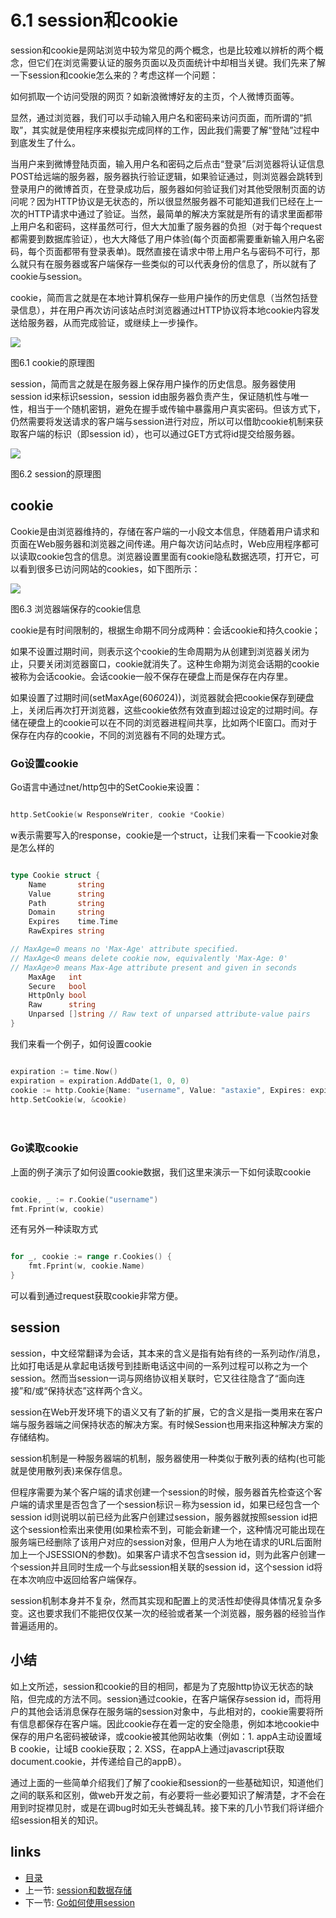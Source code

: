 # 6.1 session和cookie
session和cookie是网站浏览中较为常见的两个概念，也是比较难以辨析的两个概念，但它们在浏览需要认证的服务页面以及页面统计中却相当关键。我们先来了解一下session和cookie怎么来的？考虑这样一个问题：

如何抓取一个访问受限的网页？如新浪微博好友的主页，个人微博页面等。

显然，通过浏览器，我们可以手动输入用户名和密码来访问页面，而所谓的“抓取”，其实就是使用程序来模拟完成同样的工作，因此我们需要了解“登陆”过程中到底发生了什么。

当用户来到微博登陆页面，输入用户名和密码之后点击“登录”后浏览器将认证信息POST给远端的服务器，服务器执行验证逻辑，如果验证通过，则浏览器会跳转到登录用户的微博首页，在登录成功后，服务器如何验证我们对其他受限制页面的访问呢？因为HTTP协议是无状态的，所以很显然服务器不可能知道我们已经在上一次的HTTP请求中通过了验证。当然，最简单的解决方案就是所有的请求里面都带上用户名和密码，这样虽然可行，但大大加重了服务器的负担（对于每个request都需要到数据库验证），也大大降低了用户体验(每个页面都需要重新输入用户名密码，每个页面都带有登录表单)。既然直接在请求中带上用户名与密码不可行，那么就只有在服务器或客户端保存一些类似的可以代表身份的信息了，所以就有了cookie与session。

cookie，简而言之就是在本地计算机保存一些用户操作的历史信息（当然包括登录信息），并在用户再次访问该站点时浏览器通过HTTP协议将本地cookie内容发送给服务器，从而完成验证，或继续上一步操作。

![](images/6.1.cookie2.png?raw=true)

图6.1 cookie的原理图

session，简而言之就是在服务器上保存用户操作的历史信息。服务器使用session id来标识session，session id由服务器负责产生，保证随机性与唯一性，相当于一个随机密钥，避免在握手或传输中暴露用户真实密码。但该方式下，仍然需要将发送请求的客户端与session进行对应，所以可以借助cookie机制来获取客户端的标识（即session id），也可以通过GET方式将id提交给服务器。

![](images/6.1.session.png?raw=true)

图6.2 session的原理图

## cookie
Cookie是由浏览器维持的，存储在客户端的一小段文本信息，伴随着用户请求和页面在Web服务器和浏览器之间传递。用户每次访问站点时，Web应用程序都可以读取cookie包含的信息。浏览器设置里面有cookie隐私数据选项，打开它，可以看到很多已访问网站的cookies，如下图所示：

![](images/6.1.cookie.png?raw=true)

图6.3 浏览器端保存的cookie信息

cookie是有时间限制的，根据生命期不同分成两种：会话cookie和持久cookie；

如果不设置过期时间，则表示这个cookie的生命周期为从创建到浏览器关闭为止，只要关闭浏览器窗口，cookie就消失了。这种生命期为浏览会话期的cookie被称为会话cookie。会话cookie一般不保存在硬盘上而是保存在内存里。

如果设置了过期时间(setMaxAge(60*60*24))，浏览器就会把cookie保存到硬盘上，关闭后再次打开浏览器，这些cookie依然有效直到超过设定的过期时间。存储在硬盘上的cookie可以在不同的浏览器进程间共享，比如两个IE窗口。而对于保存在内存的cookie，不同的浏览器有不同的处理方式。
　　

### Go设置cookie
Go语言中通过net/http包中的SetCookie来设置：
```Go

http.SetCookie(w ResponseWriter, cookie *Cookie)
```
w表示需要写入的response，cookie是一个struct，让我们来看一下cookie对象是怎么样的
```Go

type Cookie struct {
	Name       string
	Value      string
	Path       string
	Domain     string
	Expires    time.Time
	RawExpires string

// MaxAge=0 means no 'Max-Age' attribute specified.
// MaxAge<0 means delete cookie now, equivalently 'Max-Age: 0'
// MaxAge>0 means Max-Age attribute present and given in seconds
	MaxAge   int
	Secure   bool
	HttpOnly bool
	Raw      string
	Unparsed []string // Raw text of unparsed attribute-value pairs
}

```
我们来看一个例子，如何设置cookie
```Go

expiration := time.Now()
expiration = expiration.AddDate(1, 0, 0)
cookie := http.Cookie{Name: "username", Value: "astaxie", Expires: expiration}
http.SetCookie(w, &cookie)
```
　　
### Go读取cookie
上面的例子演示了如何设置cookie数据，我们这里来演示一下如何读取cookie
```Go

cookie, _ := r.Cookie("username")
fmt.Fprint(w, cookie)
```
还有另外一种读取方式
```Go

for _, cookie := range r.Cookies() {
	fmt.Fprint(w, cookie.Name)
}
```
可以看到通过request获取cookie非常方便。

## session

session，中文经常翻译为会话，其本来的含义是指有始有终的一系列动作/消息，比如打电话是从拿起电话拨号到挂断电话这中间的一系列过程可以称之为一个session。然而当session一词与网络协议相关联时，它又往往隐含了“面向连接”和/或“保持状态”这样两个含义。

session在Web开发环境下的语义又有了新的扩展，它的含义是指一类用来在客户端与服务器端之间保持状态的解决方案。有时候Session也用来指这种解决方案的存储结构。

session机制是一种服务器端的机制，服务器使用一种类似于散列表的结构(也可能就是使用散列表)来保存信息。

但程序需要为某个客户端的请求创建一个session的时候，服务器首先检查这个客户端的请求里是否包含了一个session标识－称为session id，如果已经包含一个session id则说明以前已经为此客户创建过session，服务器就按照session id把这个session检索出来使用(如果检索不到，可能会新建一个，这种情况可能出现在服务端已经删除了该用户对应的session对象，但用户人为地在请求的URL后面附加上一个JSESSION的参数)。如果客户请求不包含session id，则为此客户创建一个session并且同时生成一个与此session相关联的session id，这个session id将在本次响应中返回给客户端保存。

session机制本身并不复杂，然而其实现和配置上的灵活性却使得具体情况复杂多变。这也要求我们不能把仅仅某一次的经验或者某一个浏览器，服务器的经验当作普遍适用的。

## 小结

如上文所述，session和cookie的目的相同，都是为了克服http协议无状态的缺陷，但完成的方法不同。session通过cookie，在客户端保存session id，而将用户的其他会话消息保存在服务端的session对象中，与此相对的，cookie需要将所有信息都保存在客户端。因此cookie存在着一定的安全隐患，例如本地cookie中保存的用户名密码被破译，或cookie被其他网站收集（例如：1. appA主动设置域B cookie，让域B cookie获取；2. XSS，在appA上通过javascript获取document.cookie，并传递给自己的appB）。


通过上面的一些简单介绍我们了解了cookie和session的一些基础知识，知道他们之间的联系和区别，做web开发之前，有必要将一些必要知识了解清楚，才不会在用到时捉襟见肘，或是在调bug时如无头苍蝇乱转。接下来的几小节我们将详细介绍session相关的知识。

## links
   * [目录](<preface.md>)
   * 上一节: [session和数据存储](<06.0.md>)
   * 下一节: [Go如何使用session](<06.2.md>)
